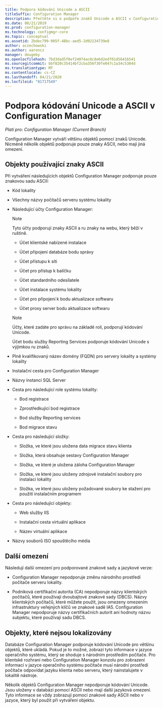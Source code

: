 ```yaml
---
title: Podpora kódování Unicode a ASCII
titleSuffix: Configuration Manager
description: Přečtěte si o podpoře znaků Unicode a ASCII v Configuration Managerch objektech.
ms.date: 08/21/2019
ms.prod: configuration-manager
ms.technology: configmgr-core
ms.topic: conceptual
ms.assetid: 2bdec799-905f-48bc-aed5-2d92134739e8
author: aczechowski
ms.author: aaroncz
manager: dougeby
ms.openlocfilehash: 7bd3dad5f0ef24074ac8c8e6d2edf01d5641b541
ms.sourcegitcommit: bbf820c35414bf2cba356f30fe047c1a34c5384d
ms.translationtype: MT
ms.contentlocale: cs-CZ
ms.lasthandoff: 04/21/2020
ms.locfileid: "81717549"
---
```

# <a name="unicode-and-ascii-support-in-configuration-manager"></a>Podpora kódování Unicode a ASCII v Configuration Manager

*Platí pro: Configuration Manager (Current Branch)*

Configuration Manager vytváří většinu objektů pomocí znaků Unicode. Nicméně několik objektů podporuje pouze znaky ASCII, nebo mají jiná omezení.  

## <a name="objects-that-use-ascii-characters"></a><a name="BKMK_ASCIIchar"></a>Objekty používající znaky ASCII

Při vytváření následujících objektů Configuration Manager podporuje pouze znakovou sadu ASCII:  

- Kód lokality  

- Všechny názvy počítačů serveru systému lokality  

- Následující účty Configuration Manager:  

    > [!NOTE]  
    > Tyto účty podporují znaky ASCII a ru znaky na webu, který běží v ruštině.  

    - Účet klientské nabízené instalace  

    - Účet připojení databáze bodu správy  

    - Účet přístupu k síti  

    - Účet pro přístup k balíčku  

    - Účet standardního odesílatele  

    - Účet instalace systému lokality  

    - Účet pro připojení k bodu aktualizace softwaru  

    - Účet proxy server bodu aktualizace softwaru  

    > [!NOTE]  
    > Účty, které zadáte pro správu na základě rolí, podporují kódování Unicode.  
    >
    > Účet bodu služby Reporting Services podporuje kódování Unicode s výjimkou ru znaků.  

- Plně kvalifikovaný název domény (FQDN) pro servery lokality a systémy lokality  

- Instalační cesta pro Configuration Manager  

- Názvy instancí SQL Server  

- Cesta pro následující role systému lokality:  

    - Bod registrace  

    - Zprostředkující bod registrace  

    - Bod služby Reporting services  

    - Bod migrace stavu  

- Cesta pro následující složky:  

    - Složka, ve které jsou uložena data migrace stavu klienta  

    - Složka, která obsahuje sestavy Configuration Manager  

    - Složka, ve které je uložena záloha Configuration Manager  

    - Složka, ve které jsou uloženy zdrojové instalační soubory pro instalaci lokality  

    - Složka, ve které jsou uloženy požadované soubory ke stažení pro použití instalačním programem  

- Cesta pro následující objekty:  

    - Web služby IIS  

    - Instalační cesta virtuální aplikace  

    - Název virtuální aplikace  

- Názvy souborů ISO spouštěcího média  


## <a name="additional-limitations"></a><a name="BKMK_OtherCharLimitations"></a>Další omezení

Následují další omezení pro podporované znakové sady a jazykové verze:  

- Configuration Manager nepodporuje změnu národního prostředí počítače serveru lokality.  

- Podniková certifikační autorita (CA) nepodporuje názvy klientských počítačů, které používají dvoubajtové znakové sady (DBCS). Názvy klientských počítačů, které můžete použít, jsou omezeny omezením infrastruktury veřejných klíčů ve znakové sadě IA5. Configuration Manager nepodporuje názvy certifikačních autorit ani hodnoty názvu subjektu, které používají sadu DBCS.  


## <a name="objects-that-arent-localized"></a><a name="BKMK_LangNonLocalize"></a>Objekty, které nejsou lokalizovány

Databáze Configuration Manager podporuje kódování Unicode pro většinu objektů, které ukládá. Pokud je to možné, zobrazí tyto informace v jazyce operačního systému, který se shoduje s národním prostředím počítače. Pro klientské rozhraní nebo Configuration Manager konzolu pro zobrazení informací v jazyce operačního systému počítače musí národní prostředí počítače odpovídat jazyku klienta nebo serveru, který nainstalujete v lokalitě nástroje.  

Několik objektů Configuration Manager nepodporuje kódování Unicode. Jsou uloženy v databázi pomocí ASCII nebo mají další jazyková omezení. Tyto informace se vždy zobrazují pomocí znakové sady ASCII nebo v jazyce, který byl použit při vytváření objektu.  

